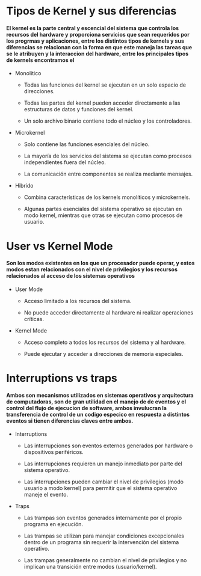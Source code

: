 # Tipos de Kernel y sus diferencias 

#### El kernel es la parte central y escencial del sistema que controla los recursos del hardware y proporciona servicios que sean requeridos por los progrmas y aplicaciones, entre los distintos tipos de kernels y sus diferencias se relacionan con la forma en que este maneja las tareas que se le atribuyen y la interaccion del hardware, entre los principales tipos de kernels encontramos el 

- Monolitico 

    - Todas las funciones del kernel se ejecutan en un solo espacio de direcciones.

    - Todas las partes del kernel pueden acceder directamente a las estructuras de datos y funciones del kernel.

    - Un solo archivo binario contiene todo el núcleo y los controladores.
- Microkernel
    - Solo contiene las funciones esenciales del núcleo.

    - La mayoría de los servicios del sistema se ejecutan como procesos independientes fuera del núcleo.

    - La comunicación entre componentes se realiza mediante mensajes.  


- Hibrido 
    - Combina características de los kernels monolíticos y microkernels.

    - Algunas partes esenciales del sistema operativo se ejecutan en modo kernel, mientras que otras se ejecutan como procesos de usuario.

# User vs Kernel Mode

#### Son los modos existentes en los que un procesador puede operar, y estos modos estan relacionados con el nivel de privilegios y los recursos relacionados al acceso de los sistemas operativos 

- User Mode 
    - Acceso limitado a los recursos del sistema.

    - No puede acceder directamente al hardware ni realizar operaciones críticas.

- Kernel Mode
    - Acceso completo a todos los recursos del sistema y al hardware.

    - Puede ejecutar y acceder a direcciones de memoria especiales.

# Interruptions vs traps

#### Ambos son mecanismos utilizados en sistemas operativos y arquitectura de computadoras, son de gran utilidad en el manejo de de eventos y el control del flujo de ejecucion de software, ambos invulucran la transferencia de control de un codigo  especico en respuesta a distintos eventos si tienen diferencias claves entre ambos. 

- Interruptions
    - Las interrupciones son eventos externos generados por hardware o dispositivos periféricos.

    - Las interrupciones requieren un manejo inmediato por parte del sistema operativo.

    - Las interrupciones pueden cambiar el nivel de privilegios (modo usuario a modo kernel) para permitir que el sistema operativo maneje el evento.

- Traps
    - Las trampas son eventos generados internamente por el propio programa en ejecución.

    - Las trampas se utilizan para manejar condiciones excepcionales dentro de un programa sin requerir la intervención del sistema operativo.

    - Las trampas generalmente no cambian el nivel de privilegios y no implican una transición entre modos (usuario/kernel).



